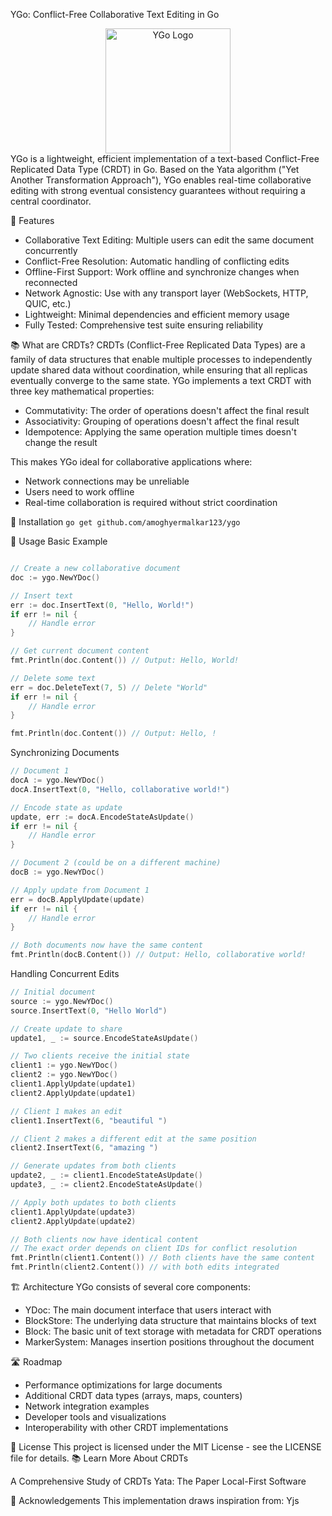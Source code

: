 YGo: Conflict-Free Collaborative Text Editing in Go
<div align="center">
  <img src="https://via.placeholder.com/200x200.png?text=YGo" alt="YGo Logo" width="200" height="200">
</div>
YGo is a lightweight, efficient implementation of a text-based Conflict-Free Replicated Data Type (CRDT) in Go. Based on the Yata algorithm ("Yet Another Transformation Approach"), YGo enables real-time collaborative editing with strong eventual consistency guarantees without requiring a central coordinator.

🚀 Features
- Collaborative Text Editing: Multiple users can edit the same document concurrently
- Conflict-Free Resolution: Automatic handling of conflicting edits
- Offline-First Support: Work offline and synchronize changes when reconnected
- Network Agnostic: Use with any transport layer (WebSockets, HTTP, QUIC, etc.)
- Lightweight: Minimal dependencies and efficient memory usage
- Fully Tested: Comprehensive test suite ensuring reliability

📚 What are CRDTs?
CRDTs (Conflict-Free Replicated Data Types) are a family of data structures that enable multiple processes to independently update shared data without coordination, while ensuring that all replicas eventually converge to the same state.
YGo implements a text CRDT with three key mathematical properties:

- Commutativity: The order of operations doesn't affect the final result
- Associativity: Grouping of operations doesn't affect the final result
- Idempotence: Applying the same operation multiple times doesn't change the result

This makes YGo ideal for collaborative applications where:

- Network connections may be unreliable
- Users need to work offline
- Real-time collaboration is required without strict coordination

🔧 Installation
`go get github.com/amoghyermalkar123/ygo`

📝 Usage
Basic Example
```go

// Create a new collaborative document
doc := ygo.NewYDoc()

// Insert text
err := doc.InsertText(0, "Hello, World!")
if err != nil {
    // Handle error
}

// Get current document content
fmt.Println(doc.Content()) // Output: Hello, World!

// Delete some text
err = doc.DeleteText(7, 5) // Delete "World"
if err != nil {
    // Handle error
}

fmt.Println(doc.Content()) // Output: Hello, !
```

Synchronizing Documents
```go
// Document 1
docA := ygo.NewYDoc()
docA.InsertText(0, "Hello, collaborative world!")

// Encode state as update
update, err := docA.EncodeStateAsUpdate()
if err != nil {
    // Handle error
}

// Document 2 (could be on a different machine)
docB := ygo.NewYDoc()

// Apply update from Document 1
err = docB.ApplyUpdate(update)
if err != nil {
    // Handle error
}

// Both documents now have the same content
fmt.Println(docB.Content()) // Output: Hello, collaborative world!
```

Handling Concurrent Edits
```go
// Initial document
source := ygo.NewYDoc()
source.InsertText(0, "Hello World")

// Create update to share
update1, _ := source.EncodeStateAsUpdate()

// Two clients receive the initial state
client1 := ygo.NewYDoc()
client2 := ygo.NewYDoc()
client1.ApplyUpdate(update1)
client2.ApplyUpdate(update1)

// Client 1 makes an edit
client1.InsertText(6, "beautiful ")

// Client 2 makes a different edit at the same position
client2.InsertText(6, "amazing ")

// Generate updates from both clients
update2, _ := client1.EncodeStateAsUpdate()
update3, _ := client2.EncodeStateAsUpdate()

// Apply both updates to both clients
client1.ApplyUpdate(update3)
client2.ApplyUpdate(update2)

// Both clients now have identical content
// The exact order depends on client IDs for conflict resolution
fmt.Println(client1.Content()) // Both clients have the same content
fmt.Println(client2.Content()) // with both edits integrated
```

🏗️ Architecture
YGo consists of several core components:

- YDoc: The main document interface that users interact with
- BlockStore: The underlying data structure that maintains blocks of text
- Block: The basic unit of text storage with metadata for CRDT operations
- MarkerSystem: Manages insertion positions throughout the document

🛣️ Roadmap

- Performance optimizations for large documents
- Additional CRDT data types (arrays, maps, counters)
- Network integration examples
- Developer tools and visualizations
- Interoperability with other CRDT implementations

📄 License
This project is licensed under the MIT License - see the LICENSE file for details.
📚 Learn More About CRDTs

A Comprehensive Study of CRDTs
Yata: The Paper
Local-First Software

🙏 Acknowledgements
This implementation draws inspiration from:
Yjs
